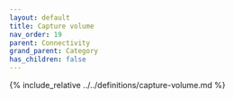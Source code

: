```yaml
---
layout: default
title: Capture volume
nav_order: 19
parent: Connectivity
grand_parent: Category
has_children: false
---
```

{% include_relative ../../definitions/capture-volume.md %}
